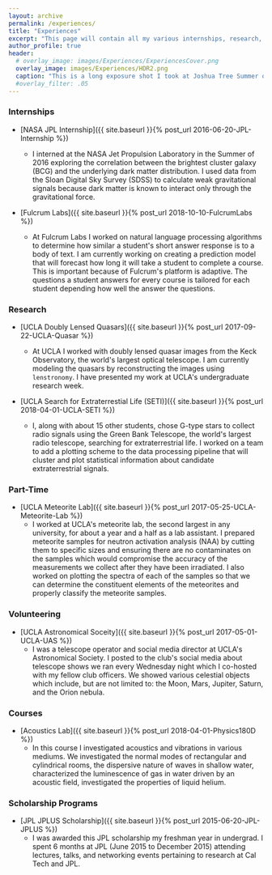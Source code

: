 ```yaml
---
layout: archive
permalink: /experiences/
title: "Experiences"
excerpt: "This page will contain all my various internships, research, and work experience. Click the links above the text to gain more information about each experience."
author_profile: true
header:
  # overlay_image: images/Experiences/ExperiencesCover.png
  overlay_image: images/Experiences/HDR2.png
  caption: "This is a long exposure shot I took at Joshua Tree Summer of 2017. "
  #overlay_filter: .05
---
```


### Internships
- [NASA JPL Internship]({{ site.baseurl }}{% post_url 2016-06-20-JPL-Internship %})

  * I interned at the NASA Jet Propulsion Laboratory in the Summer of 2016 exploring the correlation between the brightest cluster galaxy (BCG) and the underlying dark matter distribution. I used data from the Sloan Digital Sky Survey (SDSS) to calculate weak gravitational signals because dark matter is known to interact only through the gravitational force.

  <!-- This was made possible by UC Riverside's Fellowship and Internships in Extremely Large Data Sets (FIELDS). -->


- [Fulcrum Labs]({{ site.baseurl }}{% post_url 2018-10-10-FulcrumLabs %})
  * At Fulcrum Labs I worked on natural language processing algorithms to determine how similar a student's short answer response is to a body of text. I am currently working on creating a prediction model that will forecast how long it will take a student to complete a course. This is important because of Fulcrum's platform is adaptive. The questions a student answers for every course is tailored for each student depending how well the answer the questions.


### Research
- [UCLA Doubly Lensed Quasars]({{ site.baseurl }}{% post_url 2017-09-22-UCLA-Quasar %})
  * At UCLA I worked with doubly lensed quasar images from the Keck Observatory, the world's largest optical telescope. I am currently modeling the quasars by reconstructing the images using `lenstronomy`. I have presented my work at UCLA's undergraduate research week.

- [UCLA Search for Extraterrestial Life (SETI)]({{ site.baseurl }}{% post_url 2018-04-01-UCLA-SETI %})
  * I, along with about 15 other students, chose G-type stars to collect radio signals using the Green Bank Telescope, the world's largest radio telescope, searching for extraterrestrial life. I worked on a team to add a plotting scheme to the data processing pipeline that will cluster and plot statistical information about candidate extraterrestrial signals.

### Part-Time
- [UCLA Meteorite Lab]({{ site.baseurl }}{% post_url 2017-05-25-UCLA-Meteorite-Lab %})
  * I worked at UCLA's meteorite lab, the second largest in any university, for about a year and a half as a lab assistant. I prepared meteorite samples for neutron activation analysis (NAA) by cutting them to specific sizes and ensuring there are no contaminates on the samples which would compromise the accuracy of the measurements  we collect after they have been irradiated. I also worked on plotting the spectra of each of the samples so that we can determine the constituent elements of the meteorites and properly classify the meteorite samples.

### Volunteering
- [UCLA Astronomical Soceity]({{ site.baseurl }}{% post_url 2017-05-01-UCLA-UAS %})
  * I was a telescope operator and social media director at UCLA's Astronomical Society. I posted to the club's social media about telescope shows we ran every Wednesday night which I co-hosted with my fellow club officers. We showed various celestial objects which include, but are not limited to: the Moon, Mars, Jupiter, Saturn, and the Orion nebula.


### Courses
- [Acoustics Lab]({{ site.baseurl }}{% post_url 2018-04-01-Physics180D %})
  * In this course I investigated acoustics and vibrations in various mediums. We investigated the normal modes of rectangular and cylindrical rooms, the dispersive nature of waves in shallow water, characterized the luminescence of gas in water driven by an acoustic field, investigated the properties of liquid helium.

### Scholarship Programs
- [JPL JPLUS Scholarship]({{ site.baseurl }}{% post_url 2015-06-20-JPL-JPLUS %})
  * I was awarded this JPL scholarship my freshman year in undergrad. I spent 6 months at JPL (June 2015 to December 2015) attending lectures, talks, and networking events pertaining to research at Cal Tech and JPL.
